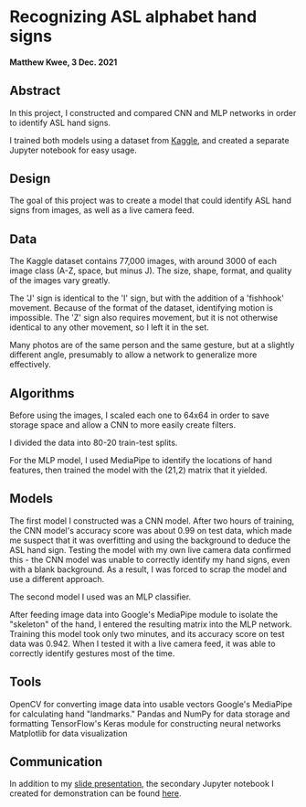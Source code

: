 # Recognizing ASL alphabet hand signs
 
#### Matthew Kwee, 3 Dec. 2021

## Abstract
In this project, I constructed and compared CNN and MLP networks in order to identify ASL hand signs.

I trained both models using a dataset from [Kaggle](https://www.kaggle.com/grassknoted/asl-alphabet), and created a separate Jupyter notebook for easy usage.


## Design
The goal of this project was to create a model that could identify ASL hand signs from images, as well as a live camera feed.


## Data
The Kaggle dataset contains 77,000 images, with around 3000 of each image class (A-Z, space, but minus J). The size, shape, format, and quality of the images vary greatly.

The 'J' sign is identical to the 'I' sign, but with the addition of a 'fishhook' movement. Because of the format of the dataset, identifying motion is impossible. The 'Z' sign also requires movement, but it is not otherwise identical to any other movement, so I left it in the set.

Many photos are of the same person and the same gesture, but at a slightly different angle, presumably to allow a network to generalize more effectively.

## Algorithms
Before using the images, I scaled each one to 64x64 in order to save storage space and allow a CNN to more easily create filters.

I divided the data into 80-20 train-test splits.

For the MLP model, I used MediaPipe to identify the locations of hand features, then trained the model with the (21,2) matrix that it yielded.


## Models
The first model I constructed was a CNN model.
After two hours of training, the CNN model's accuracy score was about 0.99 on test data, which made me suspect that it was overfitting and using the background to deduce the ASL hand sign. Testing the model with my own live camera data confirmed this - the CNN model was unable to correctly identify my hand signs, even with a blank background. As a result, I was forced to scrap the model and use a different approach.

The second model I used was an MLP classifier.

After feeding image data into Google's MediaPipe module to isolate the "skeleton" of the hand, I entered the resulting matrix into the MLP network. Training this model took only two minutes, and its accuracy score on test data was 0.942. When I tested it with a live camera feed, it was able to correctly identify gestures most of the time.


## Tools
OpenCV for converting image data into usable vectors
Google's MediaPipe for calculating hand "landmarks."
Pandas and NumPy for data storage and formatting
TensorFlow's Keras module for constructing neural networks
Matplotlib for data visualization


## Communication
In addition to my [slide presentation](https://docs.google.com/presentation/d/15aoP4n8LFIX6UCbp9nAwwszpL5KgcS2fGVurspfklR4/edit?usp=sharing), the secondary Jupyter notebook I created for demonstration can be found [here](https://github.com/MK38993/Metis-6---Deep-Learning/blob/main/Metis%206%20ASL%20Demonstration.ipynb).





